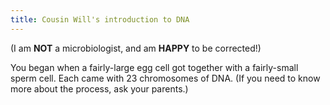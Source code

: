 ```yaml
---
title: Cousin Will's introduction to DNA
---
```


(I am **NOT** a microbiologist, and am **HAPPY** to be corrected!)

You began when a fairly-large egg cell got together with a
fairly-small sperm cell.  Each came with 23 chromosomes of DNA.  (If
you need to know more about the process, ask your parents.)
